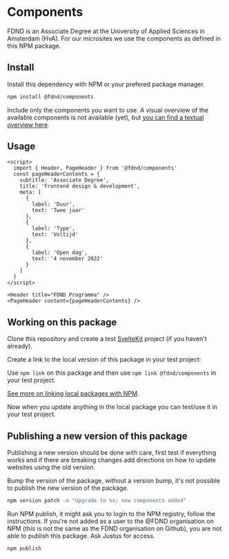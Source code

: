 # Components
FDND is an Associate Degree at the University of Applied Sciences in Amsterdam (HvA). For our microsites we use the components as defined in this NPM package.

## Install
Install this dependency with NPM or your prefered package manager.
```bash
npm install @fdnd/components
```
Include only the components you want to use. A visual overview of the available components is not available (yet), but [you can find a textual overview here](https://github.com/fdnd/components/blob/main/src/index.js).

## Usage

```svelte
<script>
  import { Header, PageHeader } from '@fdnd/components'
  const pageHeaderContents = {
    subtitle: 'Associate Degree',
    title: 'Frontend design & development',
    meta: [
      {
        label: 'Duur',
        text: 'Twee jaar'
      },
      {
        label: 'Type',
        text: 'Voltijd'
      },
      {
        label: 'Open dag',
        text: '4 november 2022'
      }
    ]
  }
</script>

<Header title="FDND Programma" />
<PageHeader content={pageHeaderContents} />
```

## Working on this package
Clone this repository and create a test [SvelteKit](https://kit.svelte.dev/) project (if you haven't already).

Create a link to the local version of this package in your test project:

Use `npm link` on this package and then use `npm link @fdnd/components` in your test project.

[See more on linking local packages with NPM](https://docs.npmjs.com/cli/v8/commands/npm-link).

Now when you update anything in the local package you can test/use it in your test project.

## Publishing a new version of this package
Publishing a new version should be done with care, first test if everything works and if there are breaking changes add directions on how to update websites using the old version.

Bump the version of the package, without a version bump, it's not possible to publish the new version of the package.
```bash
npm version patch -m "Upgrade to %s; new components added"
```

Run NPM publish, it might ask you to login to the NPM registry, follow the instructions. If you're not added as a user to the @FDND organisation on NPM (this is not the same as the FDND organisation on Github), you are not able to publish this package. Ask Justus for access.
```bash
npm publish
```
